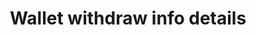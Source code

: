 ---
title: Wallet withdraw info details
position_number: 2
type: get
description: API Key Permission：Wallet <br/>
             Rate Limit (NEW):50times/2s
parameters:
  - name: symbol
    content: coin symbol example:USDT, ETH , All
content_markdown: |-
  Gets information about the amount of money that can be transferred out in a given currency.
left_code_blocks:
  - code_block: |-
       GET  /v1.0/wallets/coins/{symbol}/withdrawal
    title: HTTP REQUEST
    language: java
right_code_blocks:
  - code_block: |2-
       {
         "code": "200", 
         "data": {
           "available_amount": "0.00000000", 
           "locked_amount": "0.00000000", 
           "name": "Tether", 
           "icon_url": "url", 
           "network_list": [
             {
               "withdraw_scale": 8, 
               "available_amount": "0.00000000", 
               "min_withdraw_amount": "0.00000000", 
               "network_id": 1, 
               "network_name": "Ethereum Mainnet", 
               "transaction_fee": "0.00000000"
             }
           ], 
           "symbol": "ETH", 
           "total_amount": "0.00000000"
         }, 
         "message": "success"
       }

    title: Response
    language: json
  - code_block: |2-
      {
        "data": null,
        "code": "400",
        "message": "error message here"
      }
    title: Error
    language: json
---